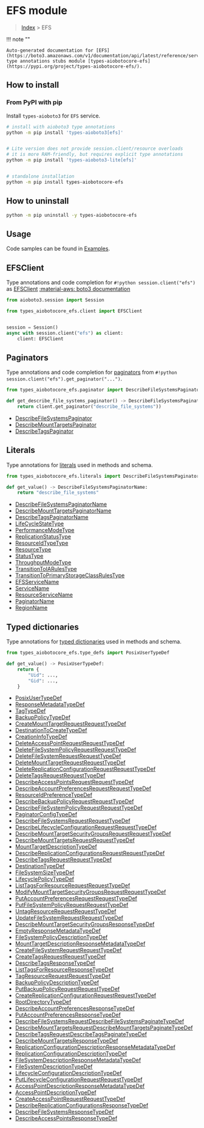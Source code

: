 # EFS module

> [Index](../README.md) > EFS


!!! note ""

    Auto-generated documentation for [EFS](https://boto3.amazonaws.com/v1/documentation/api/latest/reference/services/efs.html#EFS)
    type annotations stubs module [types-aiobotocore-efs](https://pypi.org/project/types-aiobotocore-efs/).

## How to install



### From PyPI with pip

Install `types-aioboto3` for `EFS` service.

```bash
# install with aioboto3 type annotations
python -m pip install 'types-aioboto3[efs]'


# Lite version does not provide session.client/resource overloads
# it is more RAM-friendly, but requires explicit type annotations
python -m pip install 'types-aioboto3-lite[efs]'


# standalone installation
python -m pip install types-aiobotocore-efs
```



## How to uninstall

```bash
python -m pip uninstall -y types-aiobotocore-efs
```

## Usage

Code samples can be found in [Examples](./usage.md).

## EFSClient

Type annotations and code completion for  `#!python session.client("efs")` as [EFSClient](./client.md)
[:material-aws: boto3 documentation](https://boto3.amazonaws.com/v1/documentation/api/latest/reference/services/efs.html#EFS.Client)

```python title="Usage example"
from aioboto3.session import Session

from types_aiobotocore_efs.client import EFSClient


session = Session()
async with session.client("efs") as client:
    client: EFSClient
```


## Paginators

Type annotations and code completion for
[paginators](./paginators.md)
from `#!python session.client("efs").get_paginator("...")`.

```python title="Usage example"
from types_aiobotocore_efs.paginator import DescribeFileSystemsPaginator

def get_describe_file_systems_paginator() -> DescribeFileSystemsPaginator:
    return client.get_paginator("describe_file_systems"))
```

- [DescribeFileSystemsPaginator](./paginators.md#describefilesystemspaginator)
- [DescribeMountTargetsPaginator](./paginators.md#describemounttargetspaginator)
- [DescribeTagsPaginator](./paginators.md#describetagspaginator)








## Literals

Type annotations for [literals](./literals.md) used in methods and schema.

```python title="Usage example"
from types_aiobotocore_efs.literals import DescribeFileSystemsPaginatorName

def get_value() -> DescribeFileSystemsPaginatorName:
    return "describe_file_systems"
```

- [DescribeFileSystemsPaginatorName](./literals.md#describefilesystemspaginatorname)
- [DescribeMountTargetsPaginatorName](./literals.md#describemounttargetspaginatorname)
- [DescribeTagsPaginatorName](./literals.md#describetagspaginatorname)
- [LifeCycleStateType](./literals.md#lifecyclestatetype)
- [PerformanceModeType](./literals.md#performancemodetype)
- [ReplicationStatusType](./literals.md#replicationstatustype)
- [ResourceIdTypeType](./literals.md#resourceidtypetype)
- [ResourceType](./literals.md#resourcetype)
- [StatusType](./literals.md#statustype)
- [ThroughputModeType](./literals.md#throughputmodetype)
- [TransitionToIARulesType](./literals.md#transitiontoiarulestype)
- [TransitionToPrimaryStorageClassRulesType](./literals.md#transitiontoprimarystorageclassrulestype)
- [EFSServiceName](./literals.md#efsservicename)
- [ServiceName](./literals.md#servicename)
- [ResourceServiceName](./literals.md#resourceservicename)
- [PaginatorName](./literals.md#paginatorname)
- [RegionName](./literals.md#regionname)




## Typed dictionaries

Type annotations for [typed dictionaries](./type_defs.md) used in methods and schema.

```python title="Usage example"
from types_aiobotocore_efs.type_defs import PosixUserTypeDef

def get_value() -> PosixUserTypeDef:
    return {
        "Uid": ...,
        "Gid": ...,
    }
```

- [PosixUserTypeDef](./type_defs.md#posixusertypedef)
- [ResponseMetadataTypeDef](./type_defs.md#responsemetadatatypedef)
- [TagTypeDef](./type_defs.md#tagtypedef)
- [BackupPolicyTypeDef](./type_defs.md#backuppolicytypedef)
- [CreateMountTargetRequestRequestTypeDef](./type_defs.md#createmounttargetrequestrequesttypedef)
- [DestinationToCreateTypeDef](./type_defs.md#destinationtocreatetypedef)
- [CreationInfoTypeDef](./type_defs.md#creationinfotypedef)
- [DeleteAccessPointRequestRequestTypeDef](./type_defs.md#deleteaccesspointrequestrequesttypedef)
- [DeleteFileSystemPolicyRequestRequestTypeDef](./type_defs.md#deletefilesystempolicyrequestrequesttypedef)
- [DeleteFileSystemRequestRequestTypeDef](./type_defs.md#deletefilesystemrequestrequesttypedef)
- [DeleteMountTargetRequestRequestTypeDef](./type_defs.md#deletemounttargetrequestrequesttypedef)
- [DeleteReplicationConfigurationRequestRequestTypeDef](./type_defs.md#deletereplicationconfigurationrequestrequesttypedef)
- [DeleteTagsRequestRequestTypeDef](./type_defs.md#deletetagsrequestrequesttypedef)
- [DescribeAccessPointsRequestRequestTypeDef](./type_defs.md#describeaccesspointsrequestrequesttypedef)
- [DescribeAccountPreferencesRequestRequestTypeDef](./type_defs.md#describeaccountpreferencesrequestrequesttypedef)
- [ResourceIdPreferenceTypeDef](./type_defs.md#resourceidpreferencetypedef)
- [DescribeBackupPolicyRequestRequestTypeDef](./type_defs.md#describebackuppolicyrequestrequesttypedef)
- [DescribeFileSystemPolicyRequestRequestTypeDef](./type_defs.md#describefilesystempolicyrequestrequesttypedef)
- [PaginatorConfigTypeDef](./type_defs.md#paginatorconfigtypedef)
- [DescribeFileSystemsRequestRequestTypeDef](./type_defs.md#describefilesystemsrequestrequesttypedef)
- [DescribeLifecycleConfigurationRequestRequestTypeDef](./type_defs.md#describelifecycleconfigurationrequestrequesttypedef)
- [DescribeMountTargetSecurityGroupsRequestRequestTypeDef](./type_defs.md#describemounttargetsecuritygroupsrequestrequesttypedef)
- [DescribeMountTargetsRequestRequestTypeDef](./type_defs.md#describemounttargetsrequestrequesttypedef)
- [MountTargetDescriptionTypeDef](./type_defs.md#mounttargetdescriptiontypedef)
- [DescribeReplicationConfigurationsRequestRequestTypeDef](./type_defs.md#describereplicationconfigurationsrequestrequesttypedef)
- [DescribeTagsRequestRequestTypeDef](./type_defs.md#describetagsrequestrequesttypedef)
- [DestinationTypeDef](./type_defs.md#destinationtypedef)
- [FileSystemSizeTypeDef](./type_defs.md#filesystemsizetypedef)
- [LifecyclePolicyTypeDef](./type_defs.md#lifecyclepolicytypedef)
- [ListTagsForResourceRequestRequestTypeDef](./type_defs.md#listtagsforresourcerequestrequesttypedef)
- [ModifyMountTargetSecurityGroupsRequestRequestTypeDef](./type_defs.md#modifymounttargetsecuritygroupsrequestrequesttypedef)
- [PutAccountPreferencesRequestRequestTypeDef](./type_defs.md#putaccountpreferencesrequestrequesttypedef)
- [PutFileSystemPolicyRequestRequestTypeDef](./type_defs.md#putfilesystempolicyrequestrequesttypedef)
- [UntagResourceRequestRequestTypeDef](./type_defs.md#untagresourcerequestrequesttypedef)
- [UpdateFileSystemRequestRequestTypeDef](./type_defs.md#updatefilesystemrequestrequesttypedef)
- [DescribeMountTargetSecurityGroupsResponseTypeDef](./type_defs.md#describemounttargetsecuritygroupsresponsetypedef)
- [EmptyResponseMetadataTypeDef](./type_defs.md#emptyresponsemetadatatypedef)
- [FileSystemPolicyDescriptionTypeDef](./type_defs.md#filesystempolicydescriptiontypedef)
- [MountTargetDescriptionResponseMetadataTypeDef](./type_defs.md#mounttargetdescriptionresponsemetadatatypedef)
- [CreateFileSystemRequestRequestTypeDef](./type_defs.md#createfilesystemrequestrequesttypedef)
- [CreateTagsRequestRequestTypeDef](./type_defs.md#createtagsrequestrequesttypedef)
- [DescribeTagsResponseTypeDef](./type_defs.md#describetagsresponsetypedef)
- [ListTagsForResourceResponseTypeDef](./type_defs.md#listtagsforresourceresponsetypedef)
- [TagResourceRequestRequestTypeDef](./type_defs.md#tagresourcerequestrequesttypedef)
- [BackupPolicyDescriptionTypeDef](./type_defs.md#backuppolicydescriptiontypedef)
- [PutBackupPolicyRequestRequestTypeDef](./type_defs.md#putbackuppolicyrequestrequesttypedef)
- [CreateReplicationConfigurationRequestRequestTypeDef](./type_defs.md#createreplicationconfigurationrequestrequesttypedef)
- [RootDirectoryTypeDef](./type_defs.md#rootdirectorytypedef)
- [DescribeAccountPreferencesResponseTypeDef](./type_defs.md#describeaccountpreferencesresponsetypedef)
- [PutAccountPreferencesResponseTypeDef](./type_defs.md#putaccountpreferencesresponsetypedef)
- [DescribeFileSystemsRequestDescribeFileSystemsPaginateTypeDef](./type_defs.md#describefilesystemsrequestdescribefilesystemspaginatetypedef)
- [DescribeMountTargetsRequestDescribeMountTargetsPaginateTypeDef](./type_defs.md#describemounttargetsrequestdescribemounttargetspaginatetypedef)
- [DescribeTagsRequestDescribeTagsPaginateTypeDef](./type_defs.md#describetagsrequestdescribetagspaginatetypedef)
- [DescribeMountTargetsResponseTypeDef](./type_defs.md#describemounttargetsresponsetypedef)
- [ReplicationConfigurationDescriptionResponseMetadataTypeDef](./type_defs.md#replicationconfigurationdescriptionresponsemetadatatypedef)
- [ReplicationConfigurationDescriptionTypeDef](./type_defs.md#replicationconfigurationdescriptiontypedef)
- [FileSystemDescriptionResponseMetadataTypeDef](./type_defs.md#filesystemdescriptionresponsemetadatatypedef)
- [FileSystemDescriptionTypeDef](./type_defs.md#filesystemdescriptiontypedef)
- [LifecycleConfigurationDescriptionTypeDef](./type_defs.md#lifecycleconfigurationdescriptiontypedef)
- [PutLifecycleConfigurationRequestRequestTypeDef](./type_defs.md#putlifecycleconfigurationrequestrequesttypedef)
- [AccessPointDescriptionResponseMetadataTypeDef](./type_defs.md#accesspointdescriptionresponsemetadatatypedef)
- [AccessPointDescriptionTypeDef](./type_defs.md#accesspointdescriptiontypedef)
- [CreateAccessPointRequestRequestTypeDef](./type_defs.md#createaccesspointrequestrequesttypedef)
- [DescribeReplicationConfigurationsResponseTypeDef](./type_defs.md#describereplicationconfigurationsresponsetypedef)
- [DescribeFileSystemsResponseTypeDef](./type_defs.md#describefilesystemsresponsetypedef)
- [DescribeAccessPointsResponseTypeDef](./type_defs.md#describeaccesspointsresponsetypedef)

